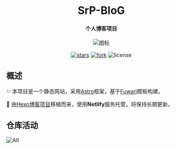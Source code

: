 <h1 align="center">SrP-BloG</h1>

<h4 align="center">个人博客项目</h4>

<div align="center">

<img src="https://cdn.jsdelivr.net/gh/RolinShmily/Images@main/hexo/20251025205948783.ico" alt="图标">

[![stars](https://img.shields.io/github/stars/RolinShmily/SrP-BloG.svg?style=flat&color=green)](https://github.com/RolinShmily/SrP-BloG)
[![fork](https://img.shields.io/github/forks/RolinShmily/SrP-BloG.svg?style=flat&color=critical)](https://github.com/RolinShmily/SrP-BloG)
![license](https://img.shields.io/badge/license-GPL%203-orange.svg?style=flat)

</div>

## 概述

✨ 本项目是一个静态网站，采用[Astro](https://github.com/withastro/astro)框架，基于[Fuwari](https://github.com/saicaca/fuwari)模板构建。

🚀 由[Hexo博客项目](https://github.com/RolinShmily/rolinshmily.github.io)移植而来，使用**Netlify**服务托管，将保持长期更新。

## 仓库活动

![Alt](https://repobeats.axiom.co/api/embed/1f000384d6face53ef69c9ee9c0e59a7010d1465.svg "Repobeats analytics image")

